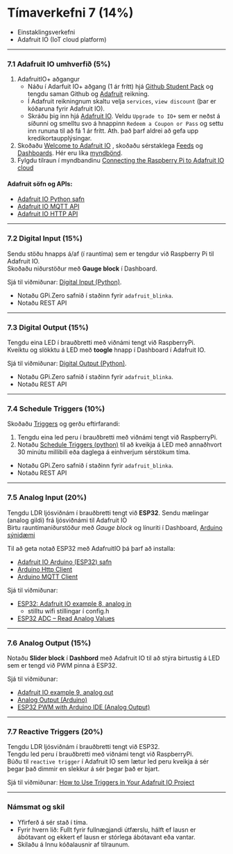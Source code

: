 # Tímaverkefni 7 (14%)

- Einstaklingsverkefni
- Adafruit IO (IoT cloud platform)

---

### 7.1 Adafruit IO umhverfið (5%)
1. AdafruitIO+ aðgangur
   - Náðu í Adarfuit IO+ aðgang (1 ár frítt) hjá [Github Student Pack](https://education.github.com/pack) og tengdu saman Github og [Adafruit](https://www.adafruit.com/) reikning.
   - Í Adafruit reikningnum skaltu velja `services`, `view discount` (þar er kóðaruna fyrir Adafruit IO).
   - Skráðu þig inn hjá [Adafruit IO](https://io.adafruit.com/). Veldu `Upgrade to IO+` sem er neðst á síðunni og smelltu svo á hnappinn `Redeem a Coupon or Pass` og settu inn rununa til að fá 1 ár frítt. Ath. það þarf aldrei að gefa upp kredikortaupplýsingar.
1. Skoðaðu [Welcome to Adafruit IO](https://learn.adafruit.com/welcome-to-adafruit-io) , skoðaðu sérstaklega [Feeds](https://learn.adafruit.com/adafruit-io-basics-feeds) og [Dashboards](https://learn.adafruit.com/adafruit-io-basics-dashboards). Hér eru líka [myndbönd](https://learn.adafruit.com/all-the-internet-of-things-episode-four-adafruit-io/how-adafruit-io-works).
1. Fylgdu tilraun í myndbandinu [Connecting the Raspberry Pi to Adafruit IO cloud](https://www.youtube.com/watch?v=IfzpoFGkmns)

#### Adafruit söfn og APIs:
   - [Adafruit IO Python safn](https://adafruit-io-python-client.readthedocs.io/en/latest/quickstart.html)  
   - [Adafruit IO MQTT API](https://io.adafruit.com/api/docs/mqtt.html#adafruit-io-mqtt-api)
   - [Adafruit IO HTTP API](https://io.adafruit.com/api/docs/#adafruit-io-http-api)
 
<!-- 
- [Python kóði með tutorials](https://github.com/adafruit/Adafruit_IO_Python/tree/master/examples/basics).
- AdafruitIO [forum](https://forums.adafruit.com/viewforum.php?f=56) og [discord](https://discord.com/invite/adafruit) 
-->

---

### 7.2 Digital Input (15%)
Sendu stöðu hnapps á/af (í rauntíma) sem er tengdur við Raspberry Pi til Adafruit IO. <br>
Skoðaðu niðurstöður með **Gauge block** í Dashboard. <br>

Sjá til viðmiðunar: [Digital Input (Python)](https://learn.adafruit.com/adafruit-io-basics-digital-input). 

- Notaðu GPi.Zero safnið í staðinn fyrir `adafruit_blinka`. 
- Notaðu REST API 

---

### 7.3 Digital Output (15%)
Tengdu eina LED í brauðbretti með viðnámi tengt við RaspberryPi. <br>
Kveiktu og slökktu á LED með **toogle** hnapp í Dashboard í Adafruit IO. <br>

Sjá til viðmiðunar: [Digital Output (Python)](https://learn.adafruit.com/adafruit-io-basics-digital-output). 

- Notaðu GPi.Zero safnið í staðinn fyrir `adafruit_blinka`. 
- Notaðu REST API 

---

### 7.4 Schedule Triggers (10%) 
Skoðaðu [Triggers](https://learn.adafruit.com/all-the-internet-of-things-episode-four-adafruit-io/triggers) og gerðu eftirfarandi:

1. Tengdu eina led peru í brauðbretti með viðnámi tengt við RaspberryPi. <br>
1. Notaðu [Schedule Triggers (python)](https://learn.adafruit.com/adafruit-io-basics-scheduled-triggers) til að kveikja á LED með annaðhvort 30 minútu millibili eða daglega á einhverjum sérstökum tíma.

- Notaðu GPi.Zero safnið í staðinn fyrir `adafruit_blinka`. 
- Notaðu REST API 

---

### 7.5 Analog Input (20%) 
Tengdu LDR ljósviðnám í brauðbretti tengt við **ESP32**. Sendu mælingar (analog gildi) frá ljósviðnámi til Adafruit IO <br>
Birtu rauntímaniðurstöður með _Gauge block_ og línuriti í Dashboard, [Arduino sýnidæmi](https://learn.adafruit.com/adafruit-io-basics-analog-input) <br>

Til að geta notað ESP32 með AdafruitIO þá þarf að installa:
- [Adafruit IO Arduino (ESP32) safn](https://github.com/adafruit/Adafruit_IO_Arduino)
- [Arduino Http Client](https://github.com/arduino-libraries/ArduinoHttpClient)
- [Arduino MQTT Client](https://github.com/adafruit/Adafruit_MQTT_Library)

Sjá til viðmiðunar: 
- [ESP32: Adafruit IO example 8, analog in](https://github.com/adafruit/Adafruit_IO_Arduino/tree/master/examples)
   - stilltu wifi stillingar í config.h 
- [ESP32 ADC – Read Analog Values](https://randomnerdtutorials.com/esp32-adc-analog-read-arduino-ide/)

---

### 7.6 Analog Output (15%) 
Notaðu **Slider block** í **Dashbord** með Adafruit IO til að stýra birtustig á LED sem er tengd við PWM pinna á ESP32.  <!-- `(min value 0, max vale 1024)` -->

Sjá til viðmiðunar: 
- [Adafruit IO example 9, analog out](https://github.com/adafruit/Adafruit_IO_Arduino/tree/master/examples/adafruitio_09_analog_out)
- [Analog Output (Arduino)](https://learn.adafruit.com/adafruit-io-basics-analog-output)
- [ESP32 PWM with Arduino IDE (Analog Output)](https://randomnerdtutorials.com/esp32-pwm-arduino-ide/)


---


### 7.7 Reactive Triggers (20%) 

Tengdu LDR ljósviðnám í brauðbretti tengt við ESP32. <br>
Tengdu led peru í brauðbretti með viðnámi tengt við RaspberryPi. <br>
Búðu til `reactive trigger` í Adafruit IO sem lætur led peru kveikja á sér þegar það dimmir en slekkur á sér þegar það er bjart. <br>

<!--
- Notaðu REST API eða MQTT
-->

Sjá til viðmiðunar: [How to Use Triggers in Your Adafruit IO Project](https://www.digikey.com/en/maker/blogs/2019/how-to-use-triggers-in-your-adafruit-io-project)


---


### Námsmat og skil

- Yfirferð á sér stað í tíma.
- Fyrir hvern lið: Fullt fyrir fullnægjandi útfærslu, hálft ef lausn er ábótavant og ekkert ef lausn er stórlega ábótavant eða vantar.
- Skilaðu á Innu kóðalausnir af tilraunum.

